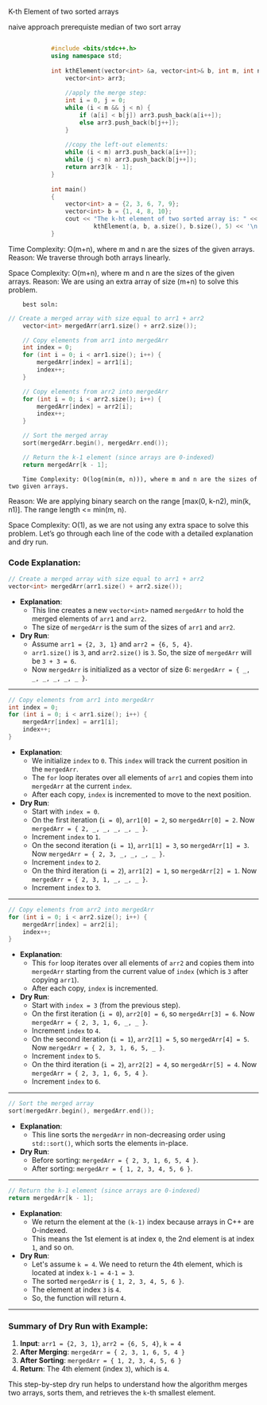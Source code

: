 K-th Element of two sorted arrays

naive approach
prerequiste median of two sort array
```cpp

            #include <bits/stdc++.h>
            using namespace std;
            
            int kthElement(vector<int> &a, vector<int>& b, int m, int n, int k) {
                vector<int> arr3;
            
                //apply the merge step:
                int i = 0, j = 0;
                while (i < m && j < n) {
                    if (a[i] < b[j]) arr3.push_back(a[i++]);
                    else arr3.push_back(b[j++]);
                }
            
                //copy the left-out elements:
                while (i < m) arr3.push_back(a[i++]);
                while (j < n) arr3.push_back(b[j++]);
                return arr3[k - 1];
            }
            
            int main()
            {
                vector<int> a = {2, 3, 6, 7, 9};
                vector<int> b = {1, 4, 8, 10};
                cout << "The k-ht element of two sorted array is: " <<
                        kthElement(a, b, a.size(), b.size(), 5) << '\n';
            }

```
Time Complexity: O(m+n), where m and n are the sizes of the given arrays.
Reason: We traverse through both arrays linearly.

Space Complexity: O(m+n), where m and n are the sizes of the given arrays.
Reason: We are using an extra array of size (m+n) to solve this problem.

  
        best soln:
```cpp
// Create a merged array with size equal to arr1 + arr2
    vector<int> mergedArr(arr1.size() + arr2.size());

    // Copy elements from arr1 into mergedArr
    int index = 0;
    for (int i = 0; i < arr1.size(); i++) {
        mergedArr[index] = arr1[i];
        index++;
    }

    // Copy elements from arr2 into mergedArr
    for (int i = 0; i < arr2.size(); i++) {
        mergedArr[index] = arr2[i];
        index++;
    }

    // Sort the merged array
    sort(mergedArr.begin(), mergedArr.end());

    // Return the k-1 element (since arrays are 0-indexed)
    return mergedArr[k - 1];

```
        Time Complexity: O(log(min(m, n))), where m and n are the sizes of two given arrays.
Reason: We are applying binary search on the range [max(0, k-n2), min(k, n1)]. The range length <= min(m, n).

Space Complexity: O(1), as we are not using any extra space to solve this problem.
Let’s go through each line of the code with a detailed explanation and dry run.

### Code Explanation:

```cpp
// Create a merged array with size equal to arr1 + arr2
vector<int> mergedArr(arr1.size() + arr2.size());
```
- **Explanation**: 
  - This line creates a new `vector<int>` named `mergedArr` to hold the merged elements of `arr1` and `arr2`. 
  - The size of `mergedArr` is the sum of the sizes of `arr1` and `arr2`.
- **Dry Run**:
  - Assume `arr1 = {2, 3, 1}` and `arr2 = {6, 5, 4}`.
  - `arr1.size()` is `3`, and `arr2.size()` is `3`. So, the size of `mergedArr` will be `3 + 3 = 6`.
  - Now `mergedArr` is initialized as a vector of size 6: `mergedArr = { _, _, _, _, _, _ }`.

---

```cpp
// Copy elements from arr1 into mergedArr
int index = 0;
for (int i = 0; i < arr1.size(); i++) {
    mergedArr[index] = arr1[i];
    index++;
}
```
- **Explanation**:
  - We initialize `index` to `0`. This `index` will track the current position in the `mergedArr`.
  - The `for` loop iterates over all elements of `arr1` and copies them into `mergedArr` at the current `index`.
  - After each copy, `index` is incremented to move to the next position.
- **Dry Run**:
  - Start with `index = 0`.
  - On the first iteration (`i = 0`), `arr1[0] = 2`, so `mergedArr[0] = 2`. Now `mergedArr = { 2, _, _, _, _, _ }`.
  - Increment `index` to `1`.
  - On the second iteration (`i = 1`), `arr1[1] = 3`, so `mergedArr[1] = 3`. Now `mergedArr = { 2, 3, _, _, _, _ }`.
  - Increment `index` to `2`.
  - On the third iteration (`i = 2`), `arr1[2] = 1`, so `mergedArr[2] = 1`. Now `mergedArr = { 2, 3, 1, _, _, _ }`.
  - Increment `index` to `3`.

---

```cpp
// Copy elements from arr2 into mergedArr
for (int i = 0; i < arr2.size(); i++) {
    mergedArr[index] = arr2[i];
    index++;
}
```
- **Explanation**:
  - This `for` loop iterates over all elements of `arr2` and copies them into `mergedArr` starting from the current value of `index` (which is `3` after copying `arr1`).
  - After each copy, `index` is incremented.
- **Dry Run**:
  - Start with `index = 3` (from the previous step).
  - On the first iteration (`i = 0`), `arr2[0] = 6`, so `mergedArr[3] = 6`. Now `mergedArr = { 2, 3, 1, 6, _, _ }`.
  - Increment `index` to `4`.
  - On the second iteration (`i = 1`), `arr2[1] = 5`, so `mergedArr[4] = 5`. Now `mergedArr = { 2, 3, 1, 6, 5, _ }`.
  - Increment `index` to `5`.
  - On the third iteration (`i = 2`), `arr2[2] = 4`, so `mergedArr[5] = 4`. Now `mergedArr = { 2, 3, 1, 6, 5, 4 }`.
  - Increment `index` to `6`.

---

```cpp
// Sort the merged array
sort(mergedArr.begin(), mergedArr.end());
```
- **Explanation**:
  - This line sorts the `mergedArr` in non-decreasing order using `std::sort()`, which sorts the elements in-place.
- **Dry Run**:
  - Before sorting: `mergedArr = { 2, 3, 1, 6, 5, 4 }`.
  - After sorting: `mergedArr = { 1, 2, 3, 4, 5, 6 }`.

---

```cpp
// Return the k-1 element (since arrays are 0-indexed)
return mergedArr[k - 1];
```
- **Explanation**:
  - We return the element at the `(k-1)` index because arrays in C++ are 0-indexed. 
  - This means the 1st element is at index `0`, the 2nd element is at index `1`, and so on.
- **Dry Run**:
  - Let's assume `k = 4`. We need to return the 4th element, which is located at index `k-1 = 4-1 = 3`.
  - The sorted `mergedArr` is `{ 1, 2, 3, 4, 5, 6 }`.
  - The element at index `3` is `4`.
  - So, the function will return `4`.

---

### Summary of Dry Run with Example:

1. **Input**: `arr1 = {2, 3, 1}`, `arr2 = {6, 5, 4}`, `k = 4`
2. **After Merging**: `mergedArr = { 2, 3, 1, 6, 5, 4 }`
3. **After Sorting**: `mergedArr = { 1, 2, 3, 4, 5, 6 }`
4. **Return**: The 4th element (index `3`), which is `4`.

This step-by-step dry run helps to understand how the algorithm merges two arrays, sorts them, and retrieves the `k`-th smallest element.
